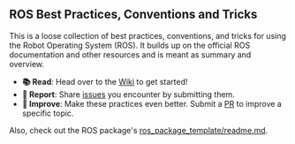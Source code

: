 ## ROS Best Practices, Conventions and Tricks

This is a loose collection of best practices, conventions, and tricks for using the Robot Operating System (ROS). It builds up on the official ROS documentation and other resources and is meant as summary and overview.

- **📚 Read**: Head over to the [Wiki](https://github.com/leggedrobotics/ros_best_practices/wiki) to get started!
- **🐛 Report**: Share [issues](https://github.com/leggedrobotics/ros_best_practices/issues) you encounter by submitting them. 
- **🔧 Improve**: Make these practices even better. Submit a [PR](https://github.com/leggedrobotics/ros_best_practices/pulls) to improve a specific topic. 

Also, check out the ROS package's [ros_package_template/readme.md](ros_package_template/README.md).
